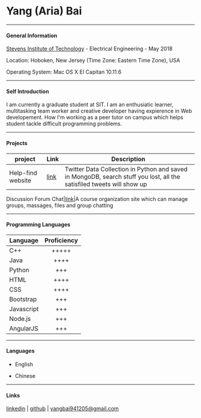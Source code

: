 # Yang (Aria) Bai
***
#### General Information

[Stevens Institute of Technology](https://www.stevens.edu/) - Electrical Engineering - May 2018 

Location: Hoboken, New Jersey (Time Zone: Eastern Time Zone), USA

Operating System: Mac OS X EI Capitan 10.11.6

***
#### Self Introduction

I am currently a graduate student at SIT. I am an enthusiatic learner, multitasking team worker and creative developer having expierence in Web developement. How I'm working as a peer tutor on campus which helps student tackle difficult programming problems. 

***
#### Projects

project|Link|Description
---|---|---
Help-find website |[link](https://github.com/bhavitha590/twitter_data_collection)|Twitter Data Collection in Python and saved in MongoDB, search stuff you lost, all the satisfiled tweets will show up

Discussion Forum Chat|[link](https://github.com/StevensDeptECE/LMS640/tree/master/Discussion%20Forum%20Chat)|A course organization site which can manage groups, massages, files and group chatting

***
#### Programming Languages

|Language   |Proficiency|
|-----------|:---------:|
|C++        |+++++      |
|Java       |++++       |
|Python     |+++        |
|HTML       |++++       |
|CSS        |++++       |
|Bootstrap  |+++        |
|Javascript |+++        |
|Node.js    |+++        |
|AngularJS  |+++        |

***
#### Languages

* English

* Chinese

***
#### Links

[linkedin](https://www.linkedin.com/in/yang-bai-26aa15126/) | [github](https://github.com/ybai8) | yangbai941205@gmail.com
